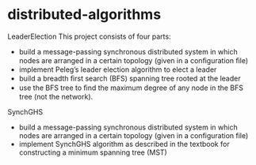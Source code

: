# distributed-algorithms

LeaderElection
This project consists of four parts: 
* build a message-passing synchronous distributed system in which nodes are arranged in a certain topology (given in a conﬁguration ﬁle)
* implement Peleg’s leader election algorithm to elect a leader
* build a breadth ﬁrst search (BFS) spanning tree rooted at the leader
* use the BFS tree to ﬁnd the maximum degree of any node in the BFS tree (not the network).

SynchGHS
* build a message-passing synchronous distributed system in which nodes are arranged in a certain topology (given in a configuration file)
* implement SynchGHS algorithm as described in the textbook for constructing a minimum spanning tree (MST)
